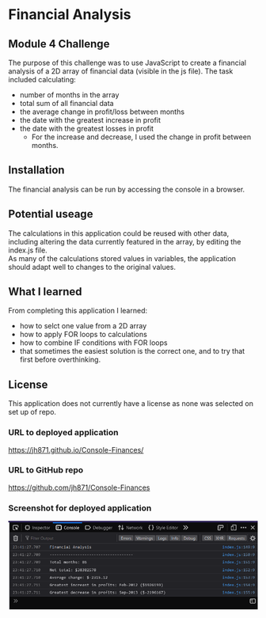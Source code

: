 # Financial Analysis

## Module 4 Challenge
The purpose of this challenge was to use JavaScript to create a financial analysis of a 2D array of financial data (visible in the js file).
The task included calculating: 
* number of months in the array
* total sum of all financial data
* the average change in profit/loss between months
* the date with the greatest increase in profit 
* the date with the  greatest losses in profit
    * For the increase and decrease, I used the change in profit between months.

## Installation
The financial analysis can be run by accessing the console in a browser. 

## Potential useage
The calculations in this application could be reused with other data, including altering the data currently featured in the array, by editing the index.js file.  
As many of the calculations stored values in variables, the application should adapt well to changes to the original values.

## What I learned
From completing this application I learned:
* how to selct one value from a 2D array
* how to apply FOR loops to calculations
* how to combine IF conditions with FOR loops
* that sometimes the easiest solution is the correct one, and to try that first before overthinking.


## License
This application does not currently have a license as none was selected on set up of repo.


### URL to deployed application
https://jh871.github.io/Console-Finances/

### URL to GitHub repo
https://github.com/jh871/Console-Finances

### Screenshot for deployed application
![Screenshot of colsole output of financial analysis](assets/FinancialAnalysisScreenshot2.png)

